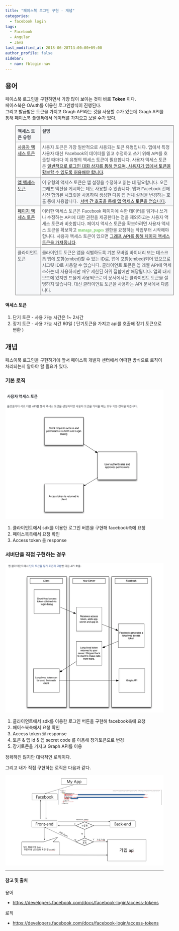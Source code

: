 ```yaml
---
title: "페이스북 로그인 구현 - 개념"
categories: 
  - facebook login
tags:
  - Facebook
  - Angular
  - Java
last_modified_at: 2018-06-28T13:00:00+09:00
author_profile: false
sidebar:
  - nav: fblogin-nav
---
```


## 용어

페이스북 로그인을 구현하면서 가장 많이 보이는 것이 바로 **Token** 이다.<br />
페이스북은 OAuth를 이용한 로그인방식이 진행된다. <br />
그리고 발급받은 토큰을 가지고 Gragh API라는 것을 사용할 수가 있는데 Gragh API를 통해 페이스북 플랫폼에서 데이터를 가져오고 보낼 수가 있다. 


<table border="1" cellpadding="0" cellspacing="0" valign="top" style="direction:ltr;
 border-collapse:collapse;border-style:solid;border-color:#A3A3A3;border-width:
 1pt;margin-left:.3333in" title="" summary="">
 <tbody><tr>
  <td style="border-style:solid;border-color:#A3A3A3;border-width:1pt;
  background-color:#F6F7F9;vertical-align:top;width:.7937in;padding:4pt 4pt 4pt 4pt">
  <p style="margin:0in;font-family:Batang;font-size:10.5pt;color:#4B4F56"><span style="font-weight:bold">액세스 토큰 유형</span></p>
  </td>
  <td style="border-style:solid;border-color:#A3A3A3;border-width:1pt;
  background-color:#F6F7F9;vertical-align:top;width:4.9152in;padding:4pt 4pt 4pt 4pt">
  <p style="margin:0in;font-family:Batang;font-size:10.5pt;color:#4B4F56"><span style="font-weight:bold">설명</span></p>
  </td>
 </tr>
 <tr>
  <td style="border-style: solid; border-color: rgb(163, 163, 163); border-width: 1pt; vertical-align: top; width: 0.7937in; padding: 4pt; height: 80px;">
  <p style="margin:0in"><a href="https://developers.facebook.com/docs/facebook-login/access-tokens#usertokens"><span style="font-family:Batang;font-size:10.5pt">사용자 액세스 토큰</span></a></p>
  </td>
  <td style="border-style: solid; border-color: rgb(163, 163, 163); border-width: 1pt; vertical-align: top; width: 4.9847in; padding: 4pt; height: 80px;">
  <p style="margin:0in;font-size:10.5pt"><span style="font-family:Batang;
  color:#4B4F56">사용자 토큰은 가장 일반적으로 사용되는 토큰 유형입니다</span><span style="font-family:
  Helvetica;color:#4B4F56">. </span><span style="font-family:Batang;color:#4B4F56">앱에서
  특정 사용자 대신</span><span style="font-family:Helvetica;color:#4B4F56"> Facebook</span><span style="font-family:Batang;color:#4B4F56">의 데이터를 읽고 수정하고 쓰기 위해</span><span style="font-family:Helvetica;color:#4B4F56"> API</span><span style="font-family:Batang;color:#4B4F56">를 호출할 때마다 이 유형의 액세스 토큰이 필요합니다</span><span style="font-family:Helvetica;color:#4B4F56">. </span><span style="font-family:
  Batang;color:#4B4F56">사용자 액세스 토큰은</span><span style="font-family:Helvetica;
  color:#4B4F56">&nbsp;</span><a href="https://developers.facebook.com/docs/facebook-login/access-tokens#usertokens"><span style="font-family:Batang">일반적으로 로그인 대화 상자를 통해 얻으며</span><span style="font-family:Helvetica">, </span><span style="font-family:Batang">사용자가
  앱에서 토큰을 확보할 수 있도록 허용해야 합니다</span></a><span style="font-family:Helvetica;
  color:#4B4F56">.</span></p>
  </td>
 </tr>
 <tr>
  <td style="border-style:solid;border-color:#A3A3A3;border-width:1pt;
  background-color:#F6F7F9;vertical-align:top;width:.7937in;padding:4pt 4pt 4pt 4pt">
  <p style="margin:0in"><a href="https://developers.facebook.com/docs/facebook-login/access-tokens#apptokens"><span style="font-family:Batang;font-size:10.5pt">앱 액세스 토큰</span></a></p>
  </td>
  <td style="border-style:solid;border-color:#A3A3A3;border-width:1pt;
  background-color:#F6F7F9;vertical-align:top;width:4.9722in;padding:4pt 4pt 4pt 4pt">
  <p style="margin:0in;font-size:10.5pt"><span style="font-family:Batang;
  color:#4B4F56">이 유형의 액세스 토큰은 앱 설정을 수정하고 읽는 데 필요합니다</span><span style="font-family:Helvetica;color:#4B4F56">. </span><span style="font-family:
  Batang;color:#4B4F56">오픈 그래프 액션을 게시하는 데도 사용할 수 있습니다</span><span style="font-family:Helvetica;color:#4B4F56">. </span><span style="font-family:
  Batang;color:#4B4F56">앱과</span><span style="font-family:Helvetica;color:#4B4F56">
  Facebook </span><span style="font-family:Batang;color:#4B4F56">간에 사전 합의된 시크릿을
  사용하여 생성한 다음 앱 전체 설정을 변경하는 호출 중에 사용합니다</span><span style="font-family:Helvetica;
  color:#4B4F56">.&nbsp;&nbsp;</span><a href="https://developers.facebook.com/docs/facebook-login/access-tokens#apptokens"><span style="font-family:Batang">서버 간 호출을 통해 앱 액세스 토큰을 얻습니다</span></a><span style="font-family:Helvetica;color:#4B4F56">.</span></p>
  </td>
 </tr>
 <tr>
  <td style="border-style:solid;border-color:#A3A3A3;border-width:1pt;
  vertical-align:top;width:.7937in;padding:4pt 4pt 4pt 4pt">
  <p style="margin:0in"><a href="https://developers.facebook.com/docs/facebook-login/access-tokens#pagetokens"><span style="font-family:Batang;font-size:10.5pt">페이지 액세스 토큰</span></a></p>
  </td>
  <td style="border-style:solid;border-color:#A3A3A3;border-width:1pt;
  vertical-align:top;width:4.9847in;padding:4pt 4pt 4pt 4pt">
  <p style="margin:0in;font-size:10.5pt"><span style="font-family:Batang;
  color:#4B4F56">이러한 액세스 토큰은</span><span style="font-family:Helvetica;
  color:#4B4F56"> Facebook </span><span style="font-family:Batang;color:#4B4F56">페이지에
  속한 데이터를 읽거나 쓰거나 수정하는</span><span style="font-family:Helvetica;color:#4B4F56">
  API</span><span style="font-family:Batang;color:#4B4F56">에 대한 권한을 제공한다는 점을
  제외하고는 사용자 액세스 토큰과 비슷합니다</span><span style="font-family:Helvetica;color:#4B4F56">.
  </span><span style="font-family:Batang;color:#4B4F56">페이지 액세스 토큰을 확보하려면 사용자
  액세스 토큰을 확보하고</span><span style="font-family:Helvetica;color:#4B4F56">&nbsp;</span><span style="font-family:Menlo;color:#42B72A">manage_pages</span><span style="font-family:Helvetica;color:#4B4F56">&nbsp;</span><span style="font-family:Batang;color:#4B4F56">권한을 요청하는 작업부터 시작해야 합니다</span><span style="font-family:Helvetica;color:#4B4F56">. </span><span style="font-family:
  Batang;color:#4B4F56">사용자 액세스 토큰이 있으면</span><span style="font-family:Helvetica;
  color:#4B4F56">&nbsp;</span><a href="https://developers.facebook.com/docs/facebook-login/access-tokens#pagetokens"><span style="font-family:Batang">그래프</span><span style="font-family:Helvetica"> API</span><span style="font-family:Batang">를 통해 페이지 액세스 토큰을 가져옵니다</span></a><span style="font-family:Helvetica;color:#4B4F56">.</span></p>
  </td>
 </tr>
 <tr>
  <td style="border-style:solid;border-color:#A3A3A3;border-width:1pt;
  background-color:#F6F7F9;vertical-align:top;width:.8131in;padding:4pt 4pt 4pt 4pt">
  <p style="margin:0in;font-family:Batang;font-size:10.5pt;color:#4B4F56">클라이언트
  토큰</p>
  </td>
  <td style="border-style:solid;border-color:#A3A3A3;border-width:1pt;
  background-color:#F6F7F9;vertical-align:top;width:4.9652in;padding:4pt 4pt 4pt 4pt">
  <p style="margin:0in;font-size:10.5pt;color:#4B4F56"><span style="font-family:
  Batang">클라이언트 토큰은 앱을 식별하도록 기본 모바일 바이너리 또는 데스크톱 앱에 포함</span><span style="font-family:Helvetica">(embed)</span><span style="font-family:Batang">할
  수 있는</span><span style="font-family:Helvetica"> ID</span><span style="font-family:Batang">로</span><span style="font-family:Helvetica">, </span><span style="font-family:Batang">앱에 포함</span><span style="font-family:Helvetica">(embed)</span><span style="font-family:Batang">되어 있으므로 시크릿</span><span style="font-family:Helvetica">
  ID</span><span style="font-family:Batang">로 사용할 수 없습니다</span><span style="font-family:Helvetica">. </span><span style="font-family:Batang">클라이언트
  토큰은 앱 레벨</span><span style="font-family:Helvetica"> API</span><span style="font-family:Batang">에 액세스하는 데 사용하지만 매우 제한된 하위 집합에만 해당됩니다</span><span style="font-family:Helvetica">. </span><span style="font-family:Batang">앱의
  대시보드에 있지만 드물게 사용되므로 이 문서에서는 클라이언트 토큰을 설명하지 않습니다</span><span style="font-family:
  Helvetica">. </span><span style="font-family:Batang">대신 클라이언트 토큰을 사용하는</span><span style="font-family:Helvetica"> API </span><span style="font-family:Batang">문서에서
  다룹니다</span><span style="font-family:Helvetica">.</span></p>
  </td>
 </tr>
</tbody></table>



#### 액세스 토큰

1. 단기 토큰 - 사용 가능 시간은 1~ 2시간
2. 장기 토큰 - 사용 가능 시간 60일 ( 단기토큰을 가지고 api를 호출해 장기 토큰으로 변환 )



## 개념 

페스이북 로그인을 구현하기에 앞서 페이스북 개발자 센터에서 어떠한 방식으로 로직이 처리되는지 알아야 할 필요가 있다.

### 기본 로직

  ![1](/assets/img/posts/facebook_login/concept/concept_1.png)

  1. 클라이언트에서 sdk를 이용한 로그인 버튼을 구현해 facebook측에 요청
  2. 페이스북측에서 요청 확인
  3. Access token 을 response

### 서버단을 직접 구현하는 경우 

  ![2](/assets/img/posts/facebook_login/concept/concept_2.png)

  1. 클라이언트에서 sdk를 이용한 로그인 버튼을 구현해 facebook측에 요청
  2. 페이스북측에서 요청 확인
  3. Access token 을 response
  4. 토큰 & 앱 id & 앱 secret code 를 이용해 장기토큰으로 변경
  5. 장기토큰을 가지고 Graph API를 이용


정확하진 않지만 대락적인 로직이다.

그리고 내가 직접 구현하는 로직은 다음과 같다.


  ![2](/assets/img/posts/facebook_login/concept/concept_3.png)


---
#### 참고 및 출처

용어 
- https://developers.facebook.com/docs/facebook-login/access-tokens

로직
- https://developers.facebook.com/docs/facebook-login/access-tokens